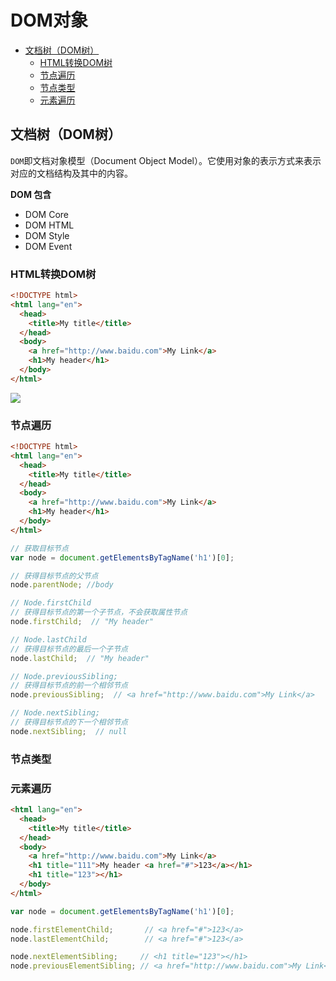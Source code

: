 # DOM对象

<!-- TOC depthFrom:2 -->

- [文档树（DOM树）](#文档树dom树)
  - [HTML转换DOM树](#html转换dom树)
  - [节点遍历](#节点遍历)
  - [节点类型](#节点类型)
  - [元素遍历](#元素遍历)

<!-- /TOC -->

## 文档树（DOM树）

`DOM`即文档对象模型（Document Object Model）。它使用对象的表示方式来表示对应的文档结构及其中的内容。

**DOM 包含**

- DOM Core
- DOM HTML
- DOM Style
- DOM Event

### HTML转换DOM树

```html
<!DOCTYPE html>
<html lang="en">
  <head>
    <title>My title</title>
  </head>
  <body>
    <a href="http://www.baidu.com">My Link</a>
    <h1>My header</h1>
  </body>
</html>
```

![](https://github.com/hua03/blog/blob/master/static/images/dom-tree.png)

### 节点遍历


```html
<!DOCTYPE html>
<html lang="en">
  <head>
    <title>My title</title>
  </head>
  <body>
    <a href="http://www.baidu.com">My Link</a>
    <h1>My header</h1>
  </body>
</html>
```


```javascript
// 获取目标节点
var node = document.getElementsByTagName('h1')[0];

// 获得目标节点的父节点
node.parentNode; //body

// Node.firstChild
// 获得目标节点的第一个子节点，不会获取属性节点
node.firstChild;  // "My header" 

// Node.lastChild
// 获得目标节点的最后一个子节点
node.lastChild;  // "My header"

// Node.previousSibling;
// 获得目标节点的前一个相邻节点
node.previousSibling;  // <a href="http://www.baidu.com">My Link</a>

// Node.nextSibling;
// 获得目标节点的下一个相邻节点
node.nextSibling;  // null
```

### 节点类型



### 元素遍历

```html
<html lang="en">
  <head>
    <title>My title</title>
  </head>
  <body>
    <a href="http://www.baidu.com">My Link</a>
    <h1 title="111">My header <a href="#">123</a></h1>
    <h1 title="123"></h1>
  </body>
</html>
```

```javascript
var node = document.getElementsByTagName('h1')[0];

node.firstElementChild;       // <a href="#">123</a>
node.lastElementChild;        // <a href="#">123</a>

node.nextElementSibling;     // <h1 title="123"></h1>
node.previousElementSibling; // <a href="http://www.baidu.com">My Link</a>
```
